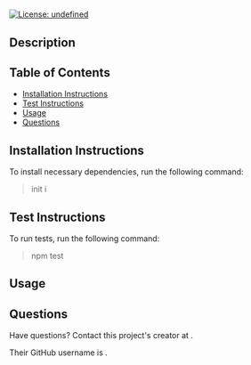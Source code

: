 # 

[![License: undefined](https://img.shields.io/badge/License-ISC-blue.svg)](https://opensource.org/licenses/ISC)
  
## Description



## Table of Contents

- [Installation Instructions](#installation-instructions)
- [Test Instructions](#test-instructions)
- [Usage](#usage)
- [Questions](#questions)

## Installation Instructions

To install necessary dependencies, run the following command:

> init i 

## Test Instructions

To run tests, run the following command:

> npm test 

## Usage



## Questions

Have questions? Contact this project's creator at .

Their GitHub username is .


